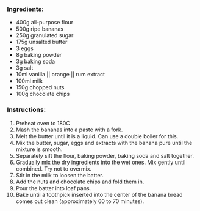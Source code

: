 ### Ingredients:

* 400g all-purpose flour
* 500g ripe bananas
* 250g granulated sugar
* 175g unsalted butter
* 3 eggs
* 8g baking powder
* 3g baking soda
* 3g salt
* 10ml vanilla || orange || rum extract
* 100ml milk
* 150g chopped nuts
* 100g chocolate chips

### Instructions:

1. Preheat oven to 180C
2. Mash the bananas into a paste with a fork.
3. Melt the butter until it is a liquid. Can use a double boiler for this.
4. Mix the butter, sugar, eggs and extracts with the banana pure until the mixture is smooth.
4. Separately sift the flour, baking powder, baking soda and salt together.
5. Gradually mix the dry ingredients into the wet ones. Mix gently until combined. Try not to overmix.
6. Stir in the milk to loosen the batter.
7. Add the nuts and chocolate chips and fold them in.
8. Pour the batter into loaf pans.
9. Bake until a toothpick inserted into the center of the banana bread comes out clean (approximately 60 to 70 minutes).

